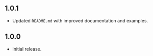 ## 1.0.1

* Updated `README.md` with improved documentation and examples.

## 1.0.0

* Initial release.